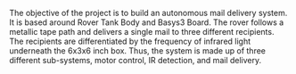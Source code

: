 The objective of the project is to build an autonomous mail delivery system. It is based around Rover Tank Body and Basys3 Board. The rover follows a metallic tape path and delivers a single mail to three different recipients. The recipients are differentiated by the frequency of infrared light underneath the 6x3x6 inch box. Thus, the system is made up of three different sub-systems, motor control, IR detection, and mail delivery. 